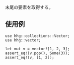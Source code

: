 末尾の要素を取得する。

## 使用例

```
use hhg::collections::Vector;
use hhg::vector;

let mut v = vector![1, 2, 3];
assert_eq!(v.pop(), Some(3));
assert_eq!(v, [1, 2]);
```
